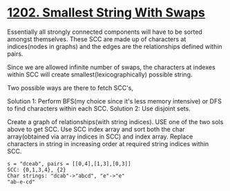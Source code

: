 # [1202. Smallest String With Swaps](https://leetcode.com/problems/smallest-string-with-swaps/)

Essentially all strongly connected components will have to be sorted amongst themselves. These 
SCC are made up of characters at indices(nodes in graphs) and the edges are the relationships 
defined within pairs. 

Since we are allowed infinite number of swaps, the characters at indexes within SCC will create 
smallest(lexicographically) possible string.

Two possible ways are there to fetch SCC's,

Solution 1: Perform BFS(my choice since it's less memory intensive) or DFS to find characters within each SCC. 
Solution 2: Use disjoint sets.

Create a graph of relationships(with string indices). USE one of the two sols above to get SCC. Use 
SCC index array and sort both the char array(obtained via array indices in SCC) and index 
array. Replace characters in string in increasing order at required string indices within SCC.

```
s = "dceab", pairs = [[0,4],[1,3],[0,3]]
SCC: {0,1,3,4}, {2}
Char strings: "dcab"->"abcd", "e"->"e"
"ab-e-cd"
```